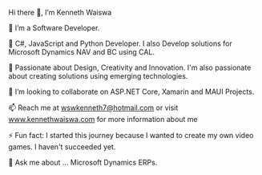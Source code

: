 Hi there 👋, I’m Kenneth Waiswa

👀 I’m a Software Developer.

🌱 C#, JavaScript and Python Developer. I also Develop solutions for Microsoft Dynamics NAV and BC using CAL.

💞️ Passionate about Design, Creativity and Innovation. I'm also passionate about creating solutions using emerging technologies.

👯 I’m looking to collaborate on ASP.NET Core, Xamarin and MAUI Projects.

📫 Reach me at wswkenneth7@hotmail.com or visit www.kennethwaiswa.com for more information about me

⚡ Fun fact: I started this journey because I wanted to create my own video games. I haven't succeeded yet.

💬 Ask me about ... Microsoft Dynamics ERPs.
